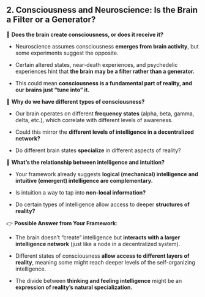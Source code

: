 ## **2. Consciousness and Neuroscience: Is the Brain a Filter or a Generator?**

🔹 **Does the brain create consciousness, or does it receive it?**

- Neuroscience assumes consciousness **emerges from brain activity**, but some experiments suggest the opposite.
    
- Certain altered states, near-death experiences, and psychedelic experiences hint that **the brain may be a filter rather than a generator.**
    
- This could mean **consciousness is a fundamental part of reality, and our brains just “tune into” it.**
    

🔹 **Why do we have different types of consciousness?**

- Our brain operates on different **frequency states** (alpha, beta, gamma, delta, etc.), which correlate with different levels of awareness.
    
- Could this mirror the **different levels of intelligence in a decentralized network?**
    
- Do different brain states **specialize** in different aspects of reality?
    

🔹 **What’s the relationship between intelligence and intuition?**

- Your framework already suggests **logical (mechanical) intelligence and intuitive (emergent) intelligence are complementary.**
    
- Is intuition a way to tap into **non-local information?**
    
- Do certain types of intelligence allow access to deeper **structures of reality?**
    

👉 **Possible Answer from Your Framework**:

- The brain doesn’t “create” intelligence but **interacts with a larger intelligence network** (just like a node in a decentralized system).
    
- Different states of consciousness **allow access to different layers of reality**, meaning some might reach deeper levels of the self-organizing intelligence.
    
- The divide between **thinking and feeling intelligence** might be an **expression of reality’s natural specialization.**